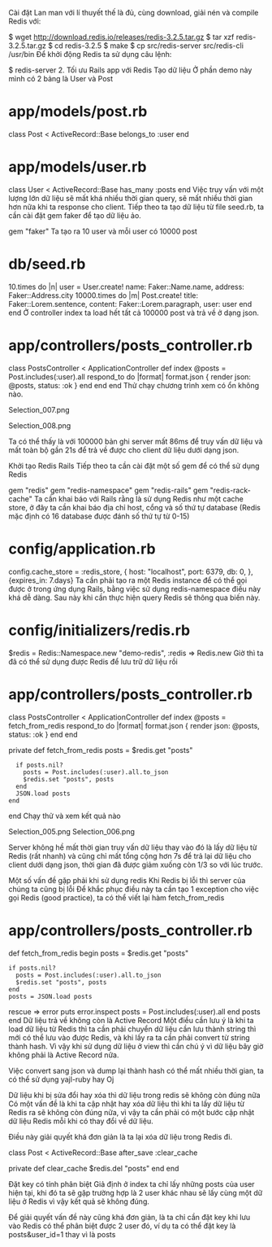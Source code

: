 Cài đặt
Lan man với lí thuyết thế là đủ, cùng download, giải nén và compile Redis với:

$ wget http://download.redis.io/releases/redis-3.2.5.tar.gz
$ tar xzf redis-3.2.5.tar.gz
$ cd redis-3.2.5
$ make
$ cp src/redis-server src/redis-cli /usr/bin
Để khởi động Redis ta sử dụng câu lệnh:

$ redis-server
2. Tối ưu Rails app với Redis
Tạo dữ liệu
Ở phần demo này mình có 2 bảng là User và Post

# app/models/post.rb
class Post < ActiveRecord::Base
  belongs_to :user
end

# app/models/user.rb
class User < ActiveRecord::Base
  has_many :posts
end
Việc truy vấn với một lượng lớn dữ liệu sẽ mất khá nhiều thời gian query, sẽ mất nhiều thời gian hơn nữa khi ta response cho client. Tiếp theo ta tạo dữ liệu từ file seed.rb, ta cần cài đặt gem faker để tạo dữ liệu ảo.

gem "faker"
Ta tạo ra 10 user và mỗi user có 10000 post

# db/seed.rb
10.times do |n|
  user = User.create! name: Faker::Name.name, address: Faker::Address.city
  10000.times do |m|
    Post.create! title: Faker::Lorem.sentence, content: Faker::Lorem.paragraph,
      user: user
  end
end
Ở controller index ta load hết tất cả 100000 post và trả về ở dạng json.

# app/controllers/posts_controller.rb
class PostsController < ApplicationController
  def index
    @posts = Post.includes(:user).all
    respond_to do |format|
      format.json { render json: @posts, status: :ok }
    end
  end
end
Thử chạy chương trình xem có ổn không nào.

Selection_007.png

Selection_008.png

Ta có thể thấy là với 100000 bản ghi server mất 86ms để truy vấn dữ liệu và mất toàn bộ gần 21s để trả về được cho client dữ liệu dưới dạng json.

Khởi tạo Redis Rails
Tiếp theo ta cần cài đặt một số gem để có thể sử dụng Redis

gem "redis"
gem "redis-namespace"
gem "redis-rails"
gem "redis-rack-cache"
Ta cần khai báo với Rails rằng là sử dụng Redis như một cache store, ở đây ta cần khai báo địa chỉ host, cổng và số thứ tự database (Redis mặc định có 16 database được đánh số thứ tự từ 0-15)

# config/application.rb
config.cache_store = :redis_store, {
  host: "localhost",
  port: 6379,
  db: 0,
}, {expires_in: 7.days}
Ta cần phải tạo ra một Redis instance để có thể gọi được ở trong ứng dụng Rails, bằng việc sử dụng redis-namespace điều này khá dễ dàng. Sau này khi cần thực hiện query Redis sẽ thông qua biến này.

# config/initializers/redis.rb
$redis = Redis::Namespace.new "demo-redis", :redis => Redis.new
Giờ thì ta đã có thể sử dụng được Redis để lưu trữ dữ liệu rồi

# app/controllers/posts_controller.rb
class PostsController < ApplicationController
  def index
    @posts = fetch_from_redis
    respond_to do |format|
      format.json { render json: @posts, status: :ok }
    end
  end

  private
    def fetch_from_redis
      posts = $redis.get "posts"

      if posts.nil?
        posts = Post.includes(:user).all.to_json
        $redis.set "posts", posts
      end
      JSON.load posts
    end
end
Chạy thử và xem kết quả nào

Selection_005.png
Selection_006.png

Server không hề mất thời gian truy vấn dữ liệu thay vào đó là lấy dữ liệu từ Redis (rất nhanh) và cũng chỉ mất tổng cộng hơn 7s để trả lại dữ liệu cho client dưới dạng json, thời gian đã được giảm xuống còn 1/3 so với lúc trước.

Một số vấn đề gặp phải khi sử dụng redis
Khi Redis bị lỗi thì server của chúng ta cũng bị lỗi
Để khắc phục điều này ta cần tạo 1 exception cho việc gọi Redis (good practice), ta có thể viết lại hàm fetch_from_redis

# app/controllers/posts_controller.rb
def fetch_from_redis
  begin
    posts = $redis.get "posts"

    if posts.nil?
      posts = Post.includes(:user).all.to_json
      $redis.set "posts", posts
    end
    posts = JSON.load posts
  rescue => error
    puts error.inspect
    posts = Post.includes(:user).all
  end
  posts
end
Dữ liệu trả về không còn là Active Record
Một điều cần lưu ý là khi ta load dữ liệu từ Redis thì ta cần phải chuyển dữ liệu cần lưu thành string thì mới có thể lưu vào được Redis, và khi lấy ra ta cần phải convert từ string thành hash. Vì vậy khi sử dụng dữ liệu ở view thì cần chú ý vì dữ liệu bây giờ không phải là Active Record nữa.

Việc convert sang json và dump lại thành hash có thể mất nhiều thời gian, ta có thể sử dụng yajl-ruby hay Oj

Dữ liệu khi bị sửa đổi hay xóa thì dữ liệu trong redis sẽ không còn đúng nữa
Có một vấn đề là khi ta cập nhật hay xóa dữ liệu thì khi ta lấy dữ liệu từ Redis ra sẽ không còn đúng nữa, vì vậy ta cần phải có một bước cập nhật dữ liệu Redis mỗi khi có thay đổi về dữ liệu.

Điều này giải quyết khá đơn giản là ta lại xóa dữ liệu trong Redis đi.

class Post < ActiveRecord::Base
  after_save :clear_cache

  private
  def clear_cache
    $redis.del "posts"
  end
end

Đặt key có tính phân biệt
Giả định ở index ta chỉ lấy những posts của user hiện tại, khi đó ta sẽ gặp trường hợp là 2 user khác nhau sẽ lấy cùng một dữ liệu ở Redis vì vậy kết quả sẽ không đúng.

Để giải quyết vấn đề này cũng khá đơn giản, là ta chỉ cần đặt key khi lưu vào Redis có thể phân biệt được 2 user đó, ví dụ ta có thể đặt key là posts&user_id=1 thay vì là posts
